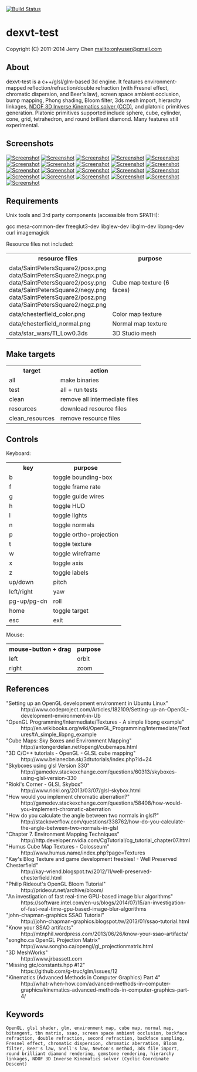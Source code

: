 [![Build Status](https://secure.travis-ci.org/onlyuser/dexvt-test.png)](http://travis-ci.org/onlyuser/dexvt-test)

dexvt-test
==========

Copyright (C) 2011-2014 Jerry Chen <mailto:onlyuser@gmail.com>

About
-----

dexvt-test is a c++/glsl/glm-based 3d engine.
It features environment-mapped reflection/refraction/double refraction (with Fresnel effect, chromatic dispersion, and Beer's law), screen space ambient occlusion, bump mapping, Phong shading, Bloom filter, 3ds mesh import, hierarchy linkages, [NDOF 3D Inverse Kinematics solver (CCD)](https://github.com/onlyuser/dexvt-test/blob/master/src/XformObject.cpp#L211), and platonic primitives generation.
Platonic primitives supported include sphere, cube, cylinder, cone, grid, tetrahedron, and round brilliant diamond.
Many features still experimental.

Screenshots
-----------

[//]: # "[![Screenshot](https://sites.google.com/site/onlyuser/projects/graphics/thumbs/dexvt-test_thumb.gif?attredirects=0)](https://sites.google.com/site/onlyuser/projects/graphics/images/dexvt-test.gif?attredirects=0)"
[![Screenshot](https://sites.google.com/site/onlyuser/projects/graphics/thumbs/dexvt-test_env_map_thumb.png)](https://sites.google.com/site/onlyuser/projects/graphics/images/dexvt-test_env_map.png)
[![Screenshot](https://sites.google.com/site/onlyuser/projects/graphics/thumbs/dexvt-test_env_map_reflectance_detail_thumb.png)](https://sites.google.com/site/onlyuser/projects/graphics/images/dexvt-test_env_map_reflectance_detail.png)
[![Screenshot](https://sites.google.com/site/onlyuser/projects/graphics/thumbs/dexvt-test_env_map_refractance_detail_thumb.png)](https://sites.google.com/site/onlyuser/projects/graphics/images/dexvt-test_env_map_refractance_detail.png)
[![Screenshot](https://sites.google.com/site/onlyuser/projects/graphics/thumbs/dexvt-test_env_map_fresnel_effect_thumb.png)](https://sites.google.com/site/onlyuser/projects/graphics/images/dexvt-test_env_map_fresnel_effect.png)
[![Screenshot](https://sites.google.com/site/onlyuser/projects/graphics/thumbs/dexvt-test_env_map_chromatic_dispersion_thumb.png)](https://sites.google.com/site/onlyuser/projects/graphics/images/dexvt-test_env_map_chromatic_dispersion.png)
[![Screenshot](https://sites.google.com/site/onlyuser/projects/graphics/thumbs/dexvt-test_env_map_wireframe_normals_thumb.png)](https://sites.google.com/site/onlyuser/projects/graphics/images/dexvt-test_env_map_wireframe_normals.png)
[![Screenshot](https://sites.google.com/site/onlyuser/projects/graphics/thumbs/dexvt-test_cube_double_refraction_thumb.png)](https://sites.google.com/site/onlyuser/projects/graphics/images/dexvt-test_cube_double_refraction.png)
[![Screenshot](https://sites.google.com/site/onlyuser/projects/graphics/thumbs/dexvt-test_diamond_refraction_thumb.png)](https://sites.google.com/site/onlyuser/projects/graphics/images/dexvt-test_diamond_refraction.png)
[![Screenshot](https://sites.google.com/site/onlyuser/projects/graphics/thumbs/dexvt-test_diamond_specular_reflection_thumb.png)](https://sites.google.com/site/onlyuser/projects/graphics/images/dexvt-test_diamond_specular_reflection.png)
[![Screenshot](https://sites.google.com/site/onlyuser/projects/graphics/thumbs/dexvt-test_nine_shape_ground_thumb.png)](https://sites.google.com/site/onlyuser/projects/graphics/images/dexvt-test_nine_shape_ground.png)
[![Screenshot](https://sites.google.com/site/onlyuser/projects/graphics/thumbs/dexvt-test_nine_shape_horizon_thumb.png)](https://sites.google.com/site/onlyuser/projects/graphics/images/dexvt-test_nine_shape_horizon.png)
[![Screenshot](https://sites.google.com/site/onlyuser/projects/graphics/thumbs/dexvt-test_nine_shape_sky_thumb.png)](https://sites.google.com/site/onlyuser/projects/graphics/images/dexvt-test_nine_shape_sky.png)
[![Screenshot](https://sites.google.com/site/onlyuser/projects/graphics/thumbs/dexvt-test_sphere_backface_reflection_halo_thumb.png)](https://sites.google.com/site/onlyuser/projects/graphics/images/dexvt-test_sphere_backface_reflection_halo.png)
[![Screenshot](https://sites.google.com/site/onlyuser/projects/graphics/thumbs/dexvt-test_sphere_specular_reflection_thumb.png)](https://sites.google.com/site/onlyuser/projects/graphics/images/dexvt-test_sphere_specular_reflection.png)
[![Screenshot](https://sites.google.com/site/onlyuser/projects/graphics/thumbs/dexvt-test_ripple_refraction_thumb.png)](https://sites.google.com/site/onlyuser/projects/graphics/images/dexvt-test_ripple_refraction.png)
[![Screenshot](https://sites.google.com/site/onlyuser/projects/graphics/thumbs/dexvt-test_ripple_wireframe_thumb.png)](https://sites.google.com/site/onlyuser/projects/graphics/images/dexvt-test_ripple_wireframe.png)
[![Screenshot](https://sites.google.com/site/onlyuser/projects/graphics/thumbs/dexvt-test_ripple_wireframe_normals_thumb.png)](https://sites.google.com/site/onlyuser/projects/graphics/images/dexvt-test_ripple_wireframe_normals.png)
[![Screenshot](https://sites.google.com/site/onlyuser/projects/graphics/thumbs/dexvt-test_nine_shape_bloom_thumb.png)](https://sites.google.com/site/onlyuser/projects/graphics/images/dexvt-test_nine_shape_bloom.png)
[![Screenshot](https://sites.google.com/site/onlyuser/projects/graphics/thumbs/dexvt-test_cube_bloom_thumb.png)](https://sites.google.com/site/onlyuser/projects/graphics/images/dexvt-test_cube_bloom.png)
[![Screenshot](https://sites.google.com/site/onlyuser/projects/graphics/thumbs/dexvt-test_ssao_thumb.png)](https://sites.google.com/site/onlyuser/projects/graphics/images/dexvt-test_ssao.png)
[![Screenshot](https://sites.google.com/site/onlyuser/projects/graphics/thumbs/dexvt-test_ssao_angle_thumb.png)](https://sites.google.com/site/onlyuser/projects/graphics/images/dexvt-test_ssao_angle.png)

Requirements
------------

Unix tools and 3rd party components (accessible from $PATH):

gcc mesa-common-dev freeglut3-dev libglew-dev libglm-dev libpng-dev curl imagemagick

Resource files not included:

<table>
    <tr>
        <th>resource files</th>
        <th>purpose</th>
    </tr>
    <tr>
        <td>
            data/SaintPetersSquare2/posx.png<br>
            data/SaintPetersSquare2/negx.png<br>
            data/SaintPetersSquare2/posy.png<br>
            data/SaintPetersSquare2/negy.png<br>
            data/SaintPetersSquare2/posz.png<br>
            data/SaintPetersSquare2/negz.png
        </td>
        <td>Cube map texture (6 faces)</td>
    </tr>
    <tr>
        <td>data/chesterfield_color.png</td>
        <td>Color map texture</td>
    </tr>
    <tr>
        <td>data/chesterfield_normal.png</td>
        <td>Normal map texture</td>
    </tr>
    <tr>
        <td>data/star_wars/TI_Low0.3ds</td>
        <td>3D Studio mesh</td>
    </tr>
</table>

Make targets
------------

<table>
    <tr><th> target          </th><th> action                        </th></tr>
    <tr><td> all             </td><td> make binaries                 </td></tr>
    <tr><td> test            </td><td> all + run tests               </td></tr>
    <tr><td> clean           </td><td> remove all intermediate files </td></tr>
    <tr><td> resources       </td><td> download resource files       </td></tr>
    <tr><td> clean_resources </td><td> remove resource files         </td></tr>
</table>

Controls
--------

Keyboard:

<table>
    <tr><th> key         </th><th> purpose                 </th></tr>
    <tr><td> b           </td><td> toggle bounding-box     </td></tr>
    <tr><td> f           </td><td> toggle frame rate       </td></tr>
    <tr><td> g           </td><td> toggle guide wires      </td></tr>
    <tr><td> h           </td><td> toggle HUD              </td></tr>
    <tr><td> l           </td><td> toggle lights           </td></tr>
    <tr><td> n           </td><td> toggle normals          </td></tr>
    <tr><td> p           </td><td> toggle ortho-projection </td></tr>
    <tr><td> t           </td><td> toggle texture          </td></tr>
    <tr><td> w           </td><td> toggle wireframe        </td></tr>
    <tr><td> x           </td><td> toggle axis             </td></tr>
    <tr><td> z           </td><td> toggle labels           </td></tr>
    <tr><td> up/down     </td><td> pitch                   </td></tr>
    <tr><td> left/right  </td><td> yaw                     </td></tr>
    <tr><td> pg-up/pg-dn </td><td> roll                    </td></tr>
    <tr><td> home        </td><td> toggle target           </td></tr>
    <tr><td> esc         </td><td> exit                    </td></tr>
</table>

Mouse:

<table>
    <tr><th> mouse-button + drag </th><th> purpose </th></tr>
    <tr><td> left                </td><td> orbit   </td></tr>
    <tr><td> right               </td><td> zoom    </td></tr>
</table>

References
----------

<dl>
    <dt>"Setting up an OpenGL development environment in Ubuntu Linux"</dt>
    <dd>http://www.codeproject.com/Articles/182109/Setting-up-an-OpenGL-development-environment-in-Ub</dd>
    <dt>"OpenGL Programming/Intermediate/Textures - A simple libpng example"</dt>
    <dd>http://en.wikibooks.org/wiki/OpenGL_Programming/Intermediate/Textures#A_simple_libpng_example</dd>
    <dt>"Cube Maps: Sky Boxes and Environment Mapping"</dt>
    <dd>http://antongerdelan.net/opengl/cubemaps.html</dd>
    <dt>"3D C/C++ tutorials - OpenGL - GLSL cube mapping"</dt>
    <dd>http://www.belanecbn.sk/3dtutorials/index.php?id=24</dd>
    <dt>"Skyboxes using glsl Version 330"</dt>
    <dd>http://gamedev.stackexchange.com/questions/60313/skyboxes-using-glsl-version-330</dd>
    <dt>"Rioki's Corner - GLSL Skybox"</dt>
    <dd>http://www.rioki.org/2013/03/07/glsl-skybox.html</dd>
    <dt>"How would you implement chromatic aberration?"</dt>
    <dd>http://gamedev.stackexchange.com/questions/58408/how-would-you-implement-chromatic-aberration</dd>
    <dt>"How do you calculate the angle between two normals in glsl?"</dt>
    <dd>http://stackoverflow.com/questions/338762/how-do-you-calculate-the-angle-between-two-normals-in-glsl</dd>
    <dt>"Chapter 7. Environment Mapping Techniques"</dt>
    <dd>http://http.developer.nvidia.com/CgTutorial/cg_tutorial_chapter07.html</dd>
    <dt>"Humus Cube Map Textures - Colosseum"</dt>
    <dd>http://www.humus.name/index.php?page=Textures</dd>
    <dt>"Kay's Blog Texture and game development freebies! - Well Preserved Chesterfield"</dt>
    <dd>http://kay-vriend.blogspot.tw/2012/11/well-preserved-chesterfield.html</dd>
    <dt>"Philip Rideout's OpenGL Bloom Tutorial"</dt>
    <dd>http://prideout.net/archive/bloom/</dd>
    <dt>"An investigation of fast real-time GPU-based image blur algorithms"</dt>
    <dd>https://software.intel.com/en-us/blogs/2014/07/15/an-investigation-of-fast-real-time-gpu-based-image-blur-algorithms</dd>
    <dt>"john-chapman-graphics SSAO Tutorial"</dt>
    <dd>http://john-chapman-graphics.blogspot.tw/2013/01/ssao-tutorial.html</dd>
    <dt>"Know your SSAO artifacts"</dt>
    <dd>http://mtnphil.wordpress.com/2013/06/26/know-your-ssao-artifacts/</dd>
    <dt>"songho.ca OpenGL Projection Matrix"</dt>
    <dd>http://www.songho.ca/opengl/gl_projectionmatrix.html</dd>
    <dt>"3D MeshWorks"</dt>
    <dd>http://www.jrbassett.com</dd>
    <dt>"Missing gtc/constants.hpp #12"</dt>
    <dd>https://github.com/g-truc/glm/issues/12</dd>
    <dt>"Kinematics (Advanced Methods in Computer Graphics) Part 4"</dt>
    <dd>http://what-when-how.com/advanced-methods-in-computer-graphics/kinematics-advanced-methods-in-computer-graphics-part-4/</dd>
</dl>

Keywords
--------

    OpenGL, glsl shader, glm, environment map, cube map, normal map, bitangent, tbn matrix, ssao, screen space ambient occlusion, backface refraction, double refraction, second refraction, backface sampling, Fresnel effect, chromatic dispersion, chromatic aberration, Bloom filter, Beer's law, Snell's law, Newton's method, 3ds file import, round brilliant diamond rendering, gemstone rendering, hierarchy linkages, NDOF 3D Inverse Kinematics solver (Cyclic Coordinate Descent)
